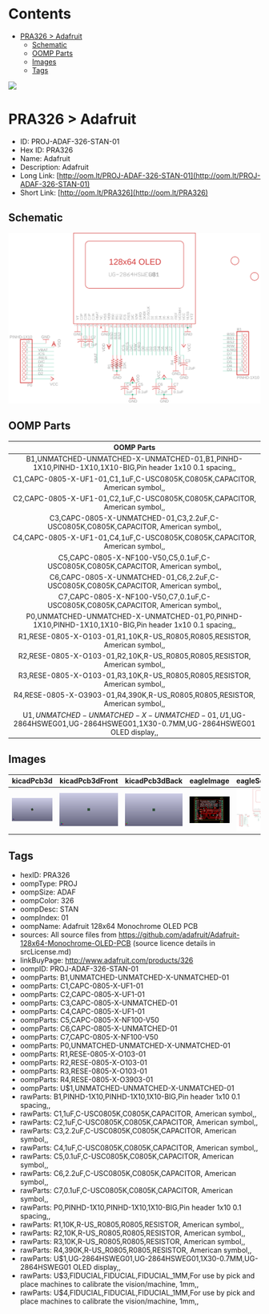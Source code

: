 



Contents
========

* [PRA326 > Adafruit](#pra326--adafruit)
	* [Schematic](#schematic)
	* [OOMP Parts](#oomp-parts)
	* [Images](#images)
	* [Tags](#tags)
  
![][im]
# PRA326 > Adafruit

- ID: PROJ-ADAF-326-STAN-01
- Hex ID: PRA326
- Name: Adafruit
- Description: Adafruit
- Long Link: [http://oom.lt/PROJ-ADAF-326-STAN-01](http://oom.lt/PROJ-ADAF-326-STAN-01)
- Short Link: [http://oom.lt/PRA326](http://oom.lt/PRA326)

## Schematic
  
[![schem](eagleSchemImage.png)](eagleSchemImage.png)
## OOMP Parts
  

|OOMP Parts|
| :---: |
|B1,UNMATCHED-UNMATCHED-X-UNMATCHED-01,B1,PINHD-1X10,PINHD-1X10,1X10-BIG,Pin header 1x10 0.1 spacing,,|
|C1,CAPC-0805-X-UF1-01,C1,1uF,C-USC0805K,C0805K,CAPACITOR, American symbol,,|
|C2,CAPC-0805-X-UF1-01,C2,1uF,C-USC0805K,C0805K,CAPACITOR, American symbol,,|
|C3,CAPC-0805-X-UNMATCHED-01,C3,2.2uF,C-USC0805K,C0805K,CAPACITOR, American symbol,,|
|C4,CAPC-0805-X-UF1-01,C4,1uF,C-USC0805K,C0805K,CAPACITOR, American symbol,,|
|C5,CAPC-0805-X-NF100-V50,C5,0.1uF,C-USC0805K,C0805K,CAPACITOR, American symbol,,|
|C6,CAPC-0805-X-UNMATCHED-01,C6,2.2uF,C-USC0805K,C0805K,CAPACITOR, American symbol,,|
|C7,CAPC-0805-X-NF100-V50,C7,0.1uF,C-USC0805K,C0805K,CAPACITOR, American symbol,,|
|P0\,UNMATCHED-UNMATCHED-X-UNMATCHED-01,P0\,PINHD-1X10,PINHD-1X10,1X10-BIG,Pin header 1x10 0.1 spacing,,|
|R1,RESE-0805-X-O103-01,R1,10K,R-US_R0805,R0805,RESISTOR, American symbol,,|
|R2,RESE-0805-X-O103-01,R2,10K,R-US_R0805,R0805,RESISTOR, American symbol,,|
|R3,RESE-0805-X-O103-01,R3,10K,R-US_R0805,R0805,RESISTOR, American symbol,,|
|R4,RESE-0805-X-O3903-01,R4,390K,R-US_R0805,R0805,RESISTOR, American symbol,,|
|U$1,UNMATCHED-UNMATCHED-X-UNMATCHED-01,U$1,UG-2864HSWEG01,UG-2864HSWEG01,1X30-0.7MM,UG-2864HSWEG01 OLED display,,|

## Images
  
  

|kicadPcb3d|kicadPcb3dFront|kicadPcb3dBack|eagleImage|eagleSchemImage|
| :---: | :---: | :---: | :---: | :---: |
|[![kicadPcb3d](kicadPcb3d_140.png)](kicadPcb3d.png)|[![kicadPcb3dFront](kicadPcb3dFront_140.png)](kicadPcb3dFront.png)|[![kicadPcb3dBack](kicadPcb3dBack_140.png)](kicadPcb3dBack.png)|[![eagleImage](eagleImage_140.png)](eagleImage.png)|[![eagleSchemImage](eagleSchemImage_140.png)](eagleSchemImage.png)|

## Tags

- hexID: PRA326
- oompType: PROJ
- oompSize: ADAF
- oompColor: 326
- oompDesc: STAN
- oompIndex: 01
- oompName: Adafruit 128x64 Monochrome OLED PCB
- sources: All source files from https://github.com/adafruit/Adafruit-128x64-Monochrome-OLED-PCB (source licence details in srcLicense.md)
- linkBuyPage: http://www.adafruit.com/products/326
- oompID: PROJ-ADAF-326-STAN-01
- oompParts: B1,UNMATCHED-UNMATCHED-X-UNMATCHED-01
- oompParts: C1,CAPC-0805-X-UF1-01
- oompParts: C2,CAPC-0805-X-UF1-01
- oompParts: C3,CAPC-0805-X-UNMATCHED-01
- oompParts: C4,CAPC-0805-X-UF1-01
- oompParts: C5,CAPC-0805-X-NF100-V50
- oompParts: C6,CAPC-0805-X-UNMATCHED-01
- oompParts: C7,CAPC-0805-X-NF100-V50
- oompParts: P0\,UNMATCHED-UNMATCHED-X-UNMATCHED-01
- oompParts: R1,RESE-0805-X-O103-01
- oompParts: R2,RESE-0805-X-O103-01
- oompParts: R3,RESE-0805-X-O103-01
- oompParts: R4,RESE-0805-X-O3903-01
- oompParts: U$1,UNMATCHED-UNMATCHED-X-UNMATCHED-01
- rawParts: B1,PINHD-1X10,PINHD-1X10,1X10-BIG,Pin header 1x10 0.1 spacing,,
- rawParts: C1,1uF,C-USC0805K,C0805K,CAPACITOR, American symbol,,
- rawParts: C2,1uF,C-USC0805K,C0805K,CAPACITOR, American symbol,,
- rawParts: C3,2.2uF,C-USC0805K,C0805K,CAPACITOR, American symbol,,
- rawParts: C4,1uF,C-USC0805K,C0805K,CAPACITOR, American symbol,,
- rawParts: C5,0.1uF,C-USC0805K,C0805K,CAPACITOR, American symbol,,
- rawParts: C6,2.2uF,C-USC0805K,C0805K,CAPACITOR, American symbol,,
- rawParts: C7,0.1uF,C-USC0805K,C0805K,CAPACITOR, American symbol,,
- rawParts: P0\,PINHD-1X10,PINHD-1X10,1X10-BIG,Pin header 1x10 0.1 spacing,,
- rawParts: R1,10K,R-US_R0805,R0805,RESISTOR, American symbol,,
- rawParts: R2,10K,R-US_R0805,R0805,RESISTOR, American symbol,,
- rawParts: R3,10K,R-US_R0805,R0805,RESISTOR, American symbol,,
- rawParts: R4,390K,R-US_R0805,R0805,RESISTOR, American symbol,,
- rawParts: U$1,UG-2864HSWEG01,UG-2864HSWEG01,1X30-0.7MM,UG-2864HSWEG01 OLED display,,
- rawParts: U$3,FIDUCIAL,FIDUCIAL,FIDUCIAL_1MM,For use by pick and place machines to calibrate the vision/machine, 1mm,,
- rawParts: U$4,FIDUCIAL,FIDUCIAL,FIDUCIAL_1MM,For use by pick and place machines to calibrate the vision/machine, 1mm,,



[im]: kicadPcb3d_450.png

